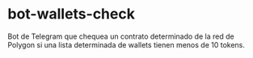 # bot-wallets-check
Bot de Telegram que chequea un contrato determinado de la red de Polygon si una lista determinada de wallets tienen menos de 10 tokens.
